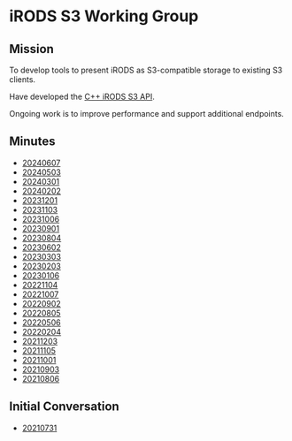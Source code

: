 # iRODS S3 Working Group

## Mission

To develop tools to present iRODS as S3-compatible storage to existing S3 clients.

Have developed the [C++ iRODS S3 API](https://github.com/irods/irods_client_s3_api).

Ongoing work is to improve performance and support additional endpoints.

## Minutes

 - [20240607](20240607-minutes.md)
 - [20240503](20240503-minutes.md)
 - [20240301](20240301-minutes.md)
 - [20240202](20240202-minutes.md)
 - [20231201](20231201-minutes.md)
 - [20231103](20231103-minutes.md)
 - [20231006](20231006-minutes.md)
 - [20230901](20230901-minutes.md)
 - [20230804](20230804-minutes.md)
 - [20230602](20230602-minutes.md)
 - [20230303](20230303-minutes.md)
 - [20230203](20230203-minutes.md)
 - [20230106](20230106-minutes.md)
 - [20221104](20221104-minutes.md)
 - [20221007](20221007-minutes.md)
 - [20220902](20220902-minutes.md)
 - [20220805](20220805-minutes.md)
 - [20220506](20220506-minutes.md)
 - [20220204](20220204-minutes.md)
 - [20211203](20211203-minutes.md)
 - [20211105](20211105-minutes.md)
 - [20211001](20211001-minutes.md)
 - [20210903](20210903-minutes.md)
 - [20210806](20210806-minutes.md)

## Initial Conversation

 - [20210731](20210731-email.md)
